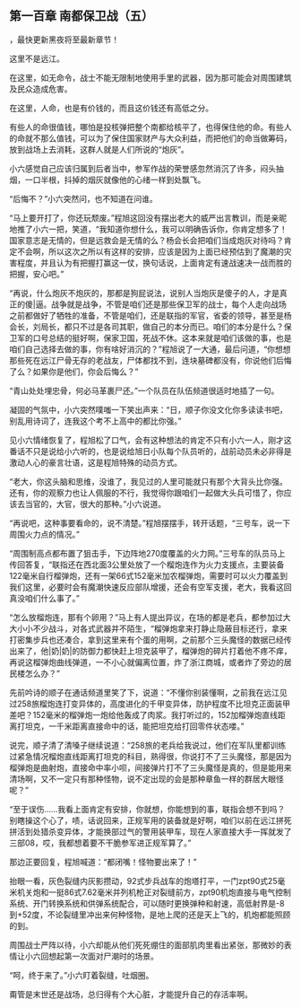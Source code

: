 ## 第一百章 南都保卫战（五）
，最快更新黑夜将至最新章节！

这里不是远江。

在这里，如无命令，战士不能无限制地使用手里的武器，因为那可能会对周围建筑及民众造成危害。

在这里，人命，也是有价钱的，而且这价钱还有高低之分。

有些人的命很值钱，哪怕是投核弹把整个南都给核平了，也得保住他的命。有些人的命就不那么值钱，可以为了保住国家财产与大众利益，而把他们的命当做筹码，放到战场上去消耗，这群人就是人们所说的“炮灰”。

小六感觉自己应该归属到后者当中，参军作战的荣誉感忽然消沉了许多，闷头抽烟，一口半根，抖掉的烟灰就像他的心绪一样到处飘飞。

“后悔不？”小六突然问，也不知道在问谁。

“马上要开打了，你还玩颓废。”程旭这回没有摆出老大的威严出言教训，而是亲昵地推了小六一把，笑道，“我知道你想什么，我可以明确告诉你，你肯定想多了！国家意志是无情的，但是远救会是无情的么？杨会长会把咱们当成炮灰对待吗？肯定不会啊，所以这次之所以有这样的安排，应该是因为上面已经预估到了魔潮的灾害程度，并且认为有把握打赢这一仗，换句话说，上面肯定有速战速决一战而胜的把握，安心吧。”

“再说，什么炮灰不炮灰的，那都是狗屁说法，说别人当炮灰是傻子的人，才是真正的傻|逼。战争就是战争，不管是咱们还是那些保卫军的战士，每个人走向战场之前都做好了牺牲的准备，不管是咱们，还是联指的军官，省委的领导，甚至是杨会长，刘局长，都只不过是各司其职，做自己的本分而已。咱们的本分是什么？保卫军的口号总结的挺好啊，保家卫国，死战不休。这本来就是咱们该做的事，也是咱们自己选择去做的事，你有啥好消沉的？”程旭说了一大通，最后问道，“你想想那些死在远江尸骨无存的老战友，尸体都找不到，连块墓碑都没有，你说他们后悔了么？如果你是他们，你会后悔么？”

“青山处处埋忠骨，何必马革裹尸还。”一个队员在队伍频道很适时地插了一句。

凝固的气氛中，小六突然噗嗤一下笑出声来：“日，顺子你没文化你多读读书吧，别乱用诗词了，连我这个考不上高中的都比你强。”

见小六情绪恢复了，程旭松了口气，会有这种想法的肯定不只有小六一人，刚才这番话不只是说给小六听的，也是说给旭日小队每个队员听的，战前动员未必非得是激动人心的豪言壮语，这是程旭特殊的动员方式。

“老大，你这头脑和思维，没谁了，我见过的人里可能就只有那个大背头比你强。还有，你的观察力也让人佩服的不行，我觉得你跟咱们一起做大头兵可惜了，你应该去当官的，大官，很大的那种。”小六说道。

“再说吧，这种事要看命的，说不清楚。”程旭摆摆手，转开话题，“三号车，说一下周围火力点的情况。”

“周围制高点都布置了狙击手，下边阵地270度覆盖的火力网。”三号车的队员马上传回答复，“联指还在西北面3公里处放了一个榴炮连作为火力支援点，主要装备122毫米自行榴弹炮，还有一架66式152毫米加农榴弹炮，需要时可以火力覆盖到我们这里，必要时会有魔潮快速反应部队增援，还会有空军支援，老大，我看这回真没咱们什么事了。”

“怎么放榴炮连，那有个卵用？”马上有人提出异议，在场的都是老兵，都参加过大大小小不少战斗，对各式武器并不陌生，“榴弹炮拿来打静止隐蔽目标还行，拿来打密集步兵也还凑合，拿到这里来有个蛋的用啊，之前那个三头魔怪的数据已经传出来了，他|奶|奶|的防御力都快赶上坦克装甲了，榴弹炮的碎片打着他不疼不痒，再说这榴弹炮曲线弹道，一不小心就偏离位置，炸了浙江商城，或者炸了旁边的居民楼怎么办？”

先前吟诗的顺子在通话频道里笑了下，说道：“不懂你别装懂啊，之前我在远江见过258旅榴炮连打变异体的，高度进化的千甲变异体，防护程度不比坦克正面装甲差吧？152毫米的榴弹炮一炮给他轰成了肉浆。我打听过的，152加榴弹炮直线距离打坦克，一千米距离直接命中的话，能把坦克给打回零件状态喽。”

说完，顺子清了清嗓子继续说道：“258旅的老兵给我说过，他们在军队里都训练过紧急情况榴炮直线距离打坦克的科目，熟得很，你说打不了三头魔怪，那是因为榴弹炮是曲射炮，直接命中率小呗，间接弹片打不了三头魔怪是真的，但是能用来清场啊，又不一定只有那种怪物，说不定出现的会是那种章鱼一样的群居大眼怪呢？”

“至于误伤……我看上面肯定有安排，你就想，你能想到的事，联指会想不到吗？别瞎操这个心了，啧，话说回来，正规军用的装备就是好啊，咱们以前在远江拼死拼活到处猎杀变异体，才能换部过气的警用装甲车，现在人家直接大手一挥就发了三部08，哎，我都想着要不干脆参军进正规军算了。”

那边正要回复，程旭喊道：“都闭嘴！怪物要出来了！”

抬眼一看，灰色裂缝内灰影攒动，92式步兵战车的炮塔打平，一门zpt90式25毫米机关炮和一挺86式7.62毫米并列机枪正对裂缝前方，zpt90机炮直接与电气控制系统、开门转换系统和供弹系统配合，可以随时更换弹种和射速，高低射界是-8到+52度，不论裂缝里冲出来何种怪物，是地上爬的还是天上飞的，机炮都能照顾的到。

周围战士严阵以待，小六却能从他们死死绷住的面部肌肉里看出紧张，那微妙的表情让小六回想起第一次面对尸潮时的场景。

“呵，终于来了。”小六盯着裂缝，吐烟圈。

甭管是末世还是战场，总归得有个大心脏，才能提升自己的存活率啊。

